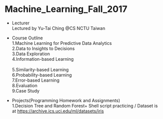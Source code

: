 # Machine_Learning_Fall_2017
* Lecturer<br />
Lectured by Yu-Tai Ching @CS NCTU Taiwan

* Course Outline<br />
1.Machine Learning for Predictive Data Analytics <br />
2.Data to Insights to Decisions <br />
3.Data Exploration <br />
4.Information-based Learning <br /> 	
5.Similarity-based Learning <br />
6.Probability-based Learning <br />
7.Error-based Learning <br />
8.Evaluation <br />
9.Case Study <br />

* Projects(Programming Homework and Assignments)<br />
1.Decision Tree and Random Forest+ Shell script practicing / Dataset is at https://archive.ics.uci.edu/ml/datasets/iris



